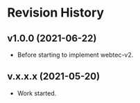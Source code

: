 Revision History
===================



v1.0.0 (2021-06-22)
-------------------

* Before starting to implement webtec-v2.



v.x.x.x (2021-05-20)
-------------------

* Work started.

